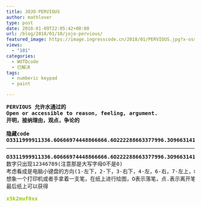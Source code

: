 ```yaml
---
title: JOJO-PERVIOUS
author: mathlover
type: post
date: 2018-01-09T22:05:42+00:00
url: /blog/2018/01/10/jojo-pervious/
featured_image: https://image.ingresscode.cn/2018/01/PERVIOUS.jpg?x-oss-process=image/resize,m_fill,w_568,h_220
views:
  - "101"
categories:
  - WOTDcode
  - 已解决
tags:
  - numberic keypad
  - paint

---
```

<pre><strong>PERVIOUS 允许水通过的
Open or accessible to reason, feeling, argument.
开明，接纳理由，观点，争论的

隐藏code
O3311999911336.6O666974448866666.6O222288663377996.3O9663141166666.6O888893222888932226.9O88822236698886.6O6666444423644226.666666O788966322147999.66O33336.6O9999.2222O77774.4O11111
<!--more--></strong></pre>

* * *

<pre><strong>O3311999911336.6O666974448866666.6O222288663377996.3O9663141166666.6O888893222888932226.9O88822236698886.6O6666444423644226.666666O788966322147999.66O33336.6O9999.2222O77774.4O11111
</strong>数字只出现12346789(注意那是大写字母O不是0)
考虑看成是电脑小键盘的方向(1-左下，2-下，3-右下，4-左，6-右，7-左上，8-上，9-右上)
想象一个打印机或者手拿着一支笔，在纸上进行绘图，O表示落笔，点.表示离开笔，数字按照上面规矩表示笔的移动方向
最后纸上可以获得
<strong>
<span style="color: #99cc00;">x5k2muf0xx</span>
</strong></pre>